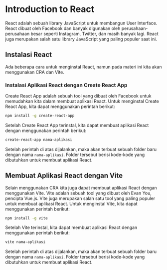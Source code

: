 # Introduction to React

React adalah sebuah library JavaScript untuk membangun User Interface. React dibuat oleh Facebook dan banyak digunakan oleh perusahaan-perusahaan besar seperti Instagram, Twitter, dan masih banyak lagi. React juga merupakan salah satu library JavaScript yang paling populer saat ini.

## Instalasi React
Ada beberapa cara untuk menginstal React, namun pada materi ini kita akan menggunakan CRA dan Vite.

### Instalasi Aplikasi React dengan Create React App
Create React App adalah sebuah tool yang dibuat oleh Facebook untuk memudahkan kita dalam membuat aplikasi React.
Untuk menginstal Create React App, kita dapat menggunakan perintah berikut:

```bash
npm install -g create-react-app
```
Setelah Create React App terinstal, kita dapat membuat aplikasi React dengan menggunakan perintah berikut:
```bash 
create-react-app nama-aplikasi
``` 
Setelah perintah di atas dijalankan, maka akan terbuat sebuah folder baru dengan nama `nama-aplikasi`. Folder tersebut berisi kode-kode yang dibutuhkan untuk membuat aplikasi React.

## Membuat Aplikasi React dengan Vite
Selain menggunakan CRA kita juga dapat membuat aplikasi React dengan menggunakan Vite. Vite adalah sebuah tool yang dibuat oleh Evan You, pencipta Vue.js. Vite juga merupakan salah satu tool yang paling populer untuk membuat aplikasi React.
Untuk menginstal Vite, kita dapat menggunakan perintah berikut:
```bash
npm install -g vite
```
Setelah Vite terinstal, kita dapat membuat aplikasi React dengan menggunakan perintah berikut:
```bash
vite nama-aplikasi
```
Setelah perintah di atas dijalankan, maka akan terbuat sebuah folder baru dengan nama `nama-aplikasi`. Folder tersebut berisi kode-kode yang dibutuhkan untuk membuat aplikasi React.